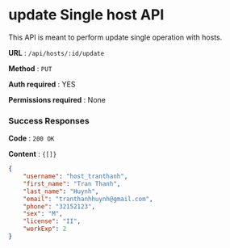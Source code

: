 # update Single host API

This API is meant to perform update single operation with hosts.

**URL** : `/api/hosts/:id/update`

**Method** : `PUT`

**Auth required** : YES

**Permissions required** : None

### Success Responses

**Code** : `200 OK`

**Content** : `{[]}`

```json
{
    "username": "host_tranthanh",
    "first_name": "Tran Thanh",
    "last_name": "Huynh",
    "email": "tranthanhhuynh@gmail.com",
    "phone": "32152123",
    "sex": "M",
    "license": "II",
    "workExp": 2
}
```




